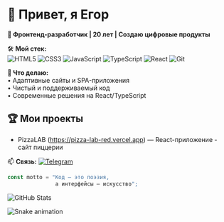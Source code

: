 # 👋 Привет, я Егор 

**🚀 Фронтенд-разработчик | 20 лет | Создаю цифровые продукты**  

🛠 **Мой стек:**  
![HTML5](https://img.shields.io/badge/-HTML5-E34F26?logo=html5&logoColor=white)
![CSS3](https://img.shields.io/badge/-CSS3-1572B6?logo=css3)
![JavaScript](https://img.shields.io/badge/-JavaScript-F7DF1E?logo=javascript&logoColor=black)
![TypeScript](https://img.shields.io/badge/-TypeScript-3178C6?logo=typescript)
![React](https://img.shields.io/badge/-React-61DAFB?logo=react&logoColor=black)
![Git](https://img.shields.io/badge/-Git-F05032?logo=git&logoColor=white)

**🔧 Что делаю:**  
• Адаптивные сайты и SPA-приложения  
• Чистый и поддерживаемый код  
• Современные решения на React/TypeScript  

## 🏆 Мои проекты
- PizzaLAB (https://pizza-lab-red.vercel.app) — React-приложение - сайт пиццерии

📫 **Связь:** [![Telegram](https://img.shields.io/badge/-@skmito-26A5E4?logo=telegram)](https://t.me/skmito)  

```javascript
const motto = "Код — это поэзия, 
               а интерфейсы — искусство";
```
![GitHub Stats](https://github-readme-stats.vercel.app/api?username=yourusername&show_icons=true&theme=dracula&hide_border=true)


![Snake animation](https://github.com/yourusername/yourusername/blob/output/github-contribution-grid-snake.svg)
